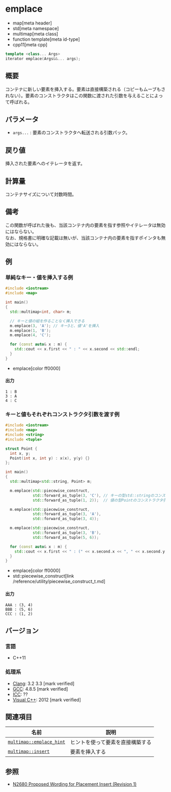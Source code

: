 # emplace
* map[meta header]
* std[meta namespace]
* multimap[meta class]
* function template[meta id-type]
* cpp11[meta cpp]

```cpp
template <class... Args>
iterator emplace(Args&&... args);
```

## 概要
コンテナに新しい要素を挿入する。要素は直接構築される（コピーもムーブもされない）。要素のコンストラクタはこの関数に渡された引数を与えることによって呼ばれる。

## パラメータ
- `args...` : 要素のコンストラクタへ転送される引数パック。

## 戻り値
挿入された要素へのイテレータを返す。

## 計算量
コンテナサイズについて対数時間。


## 備考
この関数が呼ばれた後も、当該コンテナ内の要素を指す参照やイテレータは無効にはならない。  
なお、規格書に明確な記載は無いが、当該コンテナ内の要素を指すポインタも無効にはならない。

## 例
### 単純なキー・値を挿入する例
```cpp example
#include <iostream>
#include <map>

int main()
{
  std::multimap<int, char> m;

  // キーと値の組を作ることなく挿入できる
  m.emplace(3, 'A'); // キー3と、値'A'を挿入
  m.emplace(1, 'B');
  m.emplace(4, 'C');

  for (const auto& x : m) {
    std::cout << x.first << " : " << x.second << std::endl;
  }
}
```
* emplace[color ff0000]

#### 出力
```
1 : B
3 : A
4 : C
```

### キーと値もそれぞれコンストラクタ引数を渡す例
```cpp example
#include <iostream>
#include <map>
#include <string>
#include <tuple>

struct Point {
  int x, y;
  Point(int x, int y) : x(x), y(y) {}
};

int main()
{
  std::multimap<std::string, Point> m;

  m.emplace(std::piecewise_construct,
            std::forward_as_tuple(3, 'C'), // キーの型std::stringのコンストラクタ引数を渡す
            std::forward_as_tuple(1, 2));  // 値の型Pointのコンストラクタ引数を渡す

  m.emplace(std::piecewise_construct,
            std::forward_as_tuple(3, 'A'),
            std::forward_as_tuple(3, 4));

  m.emplace(std::piecewise_construct,
            std::forward_as_tuple(3, 'B'),
            std::forward_as_tuple(5, 6));

  for (const auto& x : m) {
    std::cout << x.first << " : (" << x.second.x << ", " << x.second.y << ')' << std::endl;
  }
}
```
* emplace[color ff0000]
* std::piecewise_construct[link /reference/utility/piecewise_construct_t.md]

#### 出力
```
AAA : (3, 4)
BBB : (5, 6)
CCC : (1, 2)
```

## バージョン
### 言語
- C++11

### 処理系
- [Clang](/implementation.md#clang): 3.2 3.3 [mark verified]
- [GCC](/implementation.md#gcc): 4.8.5 [mark verified]
- [ICC](/implementation.md#icc): ??
- [Visual C++](/implementation.md#visual_cpp): 2012 [mark verified]


## 関連項目

| 名前 | 説明 |
|---------------------------------------------------------------------------------------------------|----------------------------------------------|
| [`multimap::emplace_hint`](emplace_hint.md) | ヒントを使って要素を直接構築する |
| [`multimap::insert`](insert.md) | 要素を挿入する |


## 参照
- [N2680 Proposed Wording for Placement Insert (Revision 1)](http://www.open-std.org/jtc1/sc22/wg21/docs/papers/2008/n2680.pdf)

